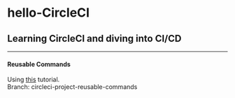 # hello-CircleCI

## Learning CircleCI and diving into CI/CD

---

#### Reusable Commands

Using [this](https://circleci.com/docs/2.0/configuration-reference/#persisttoworkspace) tutorial.\
Branch: circleci-project-reusable-commands

